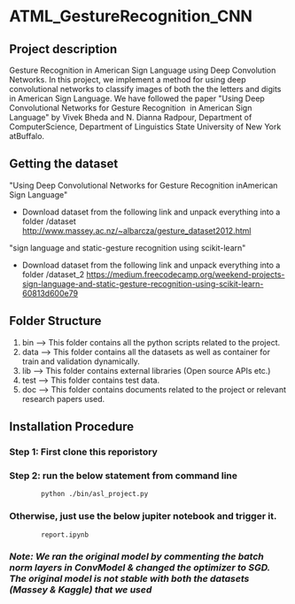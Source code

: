 # ATML_GestureRecognition_CNN


## Project description

Gesture Recognition in American Sign Language using Deep Convolution Networks. In this project, we implement a method for using deep convolutional networks to classify images of both the the letters and digits​ ​in​ ​American​ ​Sign​ ​Language. We have followed the paper "Using​ ​Deep​ ​Convolutional​ ​Networks​ ​for  Gesture​ ​Recognition​ ​
in​ ​American​ ​Sign​ ​Language" by Vivek​ ​Bheda​​ ​and​​ ​​N.​ ​Dianna​ ​Radpour, Department​ ​of​ ​Computer​ ​Science,​ ​Department​ ​of​ ​Linguistics State​ ​University​ ​of​ ​New​ ​York​ ​at​ ​Buffalo.  

## Getting the dataset

"Using​ ​Deep​ ​Convolutional​ ​Networks​ ​for  Gesture​ ​Recognition​ ​in​ ​American​ ​Sign​ ​Language"
- Download dataset from the following link and unpack everything into a folder /dataset
http://www.massey.ac.nz/~albarcza/gesture_dataset2012.html

"sign language and static-gesture recognition using scikit-learn"
- Download dataset from the following link and unpack everything into a folder /dataset_2
https://medium.freecodecamp.org/weekend-projects-sign-language-and-static-gesture-recognition-using-scikit-learn-60813d600e79

## Folder Structure

1. bin --> This folder contains all the python scripts related to the project.
2. data --> This folder contains all the datasets as well as container for train and validation dynamically.
3. lib --> This folder contains external libraries (Open source APIs etc.)
4. test --> This folder contains test data.
5. doc --> This folder contains documents related to the project or relevant research papers used.


## Installation Procedure

### Step 1: First clone this reporistory
### Step 2: run the below statement from command line
            python ./bin/asl_project.py
            
### Otherwise, just use the below jupiter notebook and trigger it.
            report.ipynb


### *Note: We ran the original model by commenting the batch norm layers in ConvModel & changed the optimizer to SGD. The original model is not stable with both the datasets (Massey & Kaggle) that we used*
